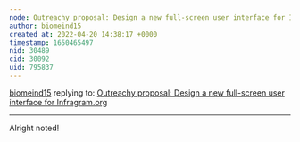```yaml
---
node: Outreachy proposal: Design a new full-screen user interface for Infragram.org
author: biomeind15
created_at: 2022-04-20 14:38:17 +0000
timestamp: 1650465497
nid: 30489
cid: 30092
uid: 795837
---
```




[biomeind15](../profile/biomeind15) replying to: [Outreachy proposal: Design a new full-screen user interface for Infragram.org](../notes/biomeind15/04-19-2022/outreachy-proposal-design-a-new-full-screen-user-interface-for-infragram-org)

----
Alright noted!
